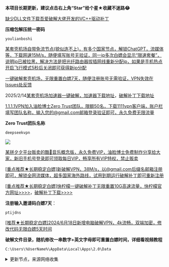 **本项目长期更新，建议点击右上角“Star”给个星★收藏不迷路😂**

[缺少DLL文件下载吾爱破解大佬开发的VC++驱动补丁](https://www.lanzoul.com/iARSM265nfeb)

**压缩包解压统一密码**

```
youlianboshi
```

[某套壳机场自带免流节点(貌似连不上)，有多个国家节点，解锁ChatGPT，流媒体等，下载网速15M/s，随便填写账号无验证，同一ip多次白嫖会显示“限速套餐”，说明ip已被拉黑，解决方法是把光纤路由器拔插网线重新分配ip，如果是手机热点开启飞行模式5秒后关闭即可获得新ip分配](https://one.one.one.one/)

[一键破解套壳机场，无限重置白嫖7天，随便注册账号无需验证，VPN失效在Issues处反馈](
https://ylbs.lanzoul.com/iN85a2ns3y7i)

2025/2/14[某套壳机场加速器一键破解，加速器下载地址](https://mofangcloud.shop/)，[破解补丁下载地址](https://ylbs.lanzoul.com/iTndl2nr231e)

[1.1.1.1VPN加入油脸博士Zero Trust团队，限额50名，下载1111vpn客户端，账户栏填写团队名称，输入您的@gmail.com邮箱登录验证即可，永久免费无限流量](https://ylbs.lanzoul.com/iedIG2ntjixa)

**Zero Trust团队名称**
```
deepseekvpn
```

![](https://img.erpweb.eu.org/imgs/2025/02/fb34d95529149d96.jpg)

[某拼夕夕平台贩卖的酷🐶音乐概念版，永久免费VIP，油脸博士免费制作分享给大家，新旧手机号登录即可领取每日VIP，畅享所有VIP特权，禁止贩卖](https://ylbs.lanzoul.com/ihZ4W2l60h0h)

[[重点推荐★长期稳定白嫖]新破解VPN，38M/s，以@gmail.com后缀名邮箱注册即可，解锁全网流媒体，超多国家海外路线，试用到期运行破解补丁即可重新注册](https://ylbs.lanzoul.com/igmCj2jee9qf)

[[重点推荐★长期稳定白嫖]快柠檬一键破解补丁无限重置10G高速流量，快柠檬官方网址>>>>](https://ekowk.com/s/acn11)，[破解补丁下载>>>>](https://ylbs.lanzoul.com/igO3g26dlxbc)

**注册输入邀请码白嫖7天**：

```
ptijdns
```

[[推荐★长期稳定白嫖]2024/6月18日新增电脑破解VPN，4k流畅，双端加密，修改代码无限白嫖5天时间](https://ylbs.lanzoul.com/iTWBF225hcsh)

**破解文件目录，随机修改一串数字+英文字母即可重置白嫖时间，详细看视频教程**

```
C:\Users\%UserName%\AppData\Local\Apps\2.0\Data
```

<details><summary>更新节点，来源网络收集</summary>
<p>

#### 点击一下即可全部复制
